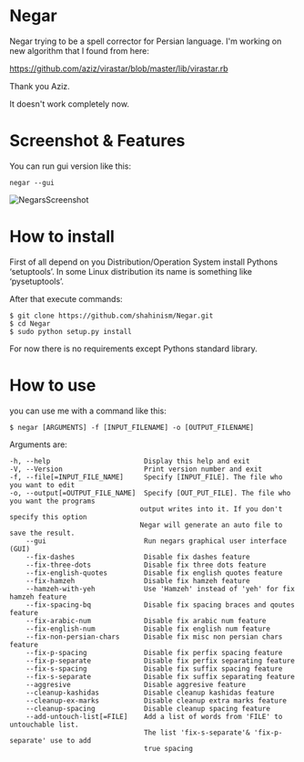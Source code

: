 ﻿Negar
======

Negar trying to be a spell corrector for Persian language. I'm working on new algorithm that I found from here:

https://github.com/aziz/virastar/blob/master/lib/virastar.rb

Thank you Aziz.

It doesn't work completely now.

Screenshot & Features
=====================
You can run gui version like this:

    negar --gui

![NegarsScreenshot](https://github.com/shahinism/python-negar/raw/master/docs/screenshot/window1.png)

How to install
==============

First of all depend on you Distribution/Operation System install Pythons ‘setuptools’. 
In some Linux distribution its name is something like ‘pysetuptools’. 

After that execute commands:

    $ git clone https://github.com/shahinism/Negar.git
    $ cd Negar
    $ sudo python setup.py install

For now there is no requirements except Pythons standard library.

How to use
==========

you can use me with a command like this:

    $ negar [ARGUMENTS] -f [INPUT_FILENAME] -o [OUTPUT_FILENAME]

Arguments are:

    -h, --help                       Display this help and exit
    -V, --Version                    Print version number and exit
    -f, --file[=INPUT_FILE_NAME]     Specify [INPUT_FILE]. The file who you want to edit
    -o, --output[=OUTPUT_FILE_NAME]  Specify [OUT_PUT_FILE]. The file who you want the programs
                                    output writes into it. If you don't specify this option
                                    Negar will generate an auto file to save the result.
        --gui                        Run negars graphical user interface (GUI)
        --fix-dashes                 Disable fix dashes feature
        --fix-three-dots             Disable fix three dots feature
        --fix-english-quotes         Disable fix english quotes feature
        --fix-hamzeh                 Disable fix hamzeh feature
        --hamzeh-with-yeh            Use 'Hamzeh' instead of 'yeh' for fix hamzeh feature
        --fix-spacing-bq             Disable fix spacing braces and qoutes feature
        --fix-arabic-num             Disable fix arabic num feature
        --fix-english-num            Disable fix english num feature
        --fix-non-persian-chars      Disable fix misc non persian chars feature
        --fix-p-spacing              Disable fix perfix spacing feature
        --fix-p-separate             Disable fix perfix separating feature
        --fix-s-spacing              Disable fix suffix spacing feature
        --fix-s-separate             Disable fix suffix separating feature
        --aggresive                  Disable aggresive feature
        --cleanup-kashidas           Disable cleanup kashidas feature
        --cleanup-ex-marks           Disable cleanup extra marks feature
        --cleanup-spacing            Disable cleanup spacing feature
        --add-untouch-list[=FILE]    Add a list of words from 'FILE' to untouchable list.
                                     The list 'fix-s-separate'& 'fix-p-separate' use to add
                                     true spacing
